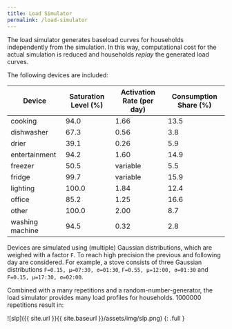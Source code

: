 ```yaml
---
title: Load Simulator
permalink: /load-simulator
---
```

The load simulator generates baseload curves for households independently from the simulation.
In this way, computational cost for the actual simulation is reduced and households *replay* the generated load curves.

The following devices are included:

| Device          | Saturation Level (%) | Activation Rate (per day) | Consumption Share (%) |
|-----------------|----------------------|---------------------------|-----------------------|
| cooking         | 94.0                 | 1.66                      | 13.5                  |
| dishwasher      | 67.3                 | 0.56                      | 3.8                   |
| drier           | 39.1                 | 0.26                      | 5.9                   |
| entertainment   | 94.2                 | 1.60                      | 14.9                  |
| freezer         | 50.5                 | variable                  | 5.5                   |
| fridge          | 99.7                 | variable                  | 15.9                  |
| lighting        | 100.0                | 1.84                      | 12.4                  |
| office          | 85.2                 | 1.25                      | 16.6                  |
| other           | 100.0                | 2.00                      | 8.7                   |
| washing machine | 94.5                 | 0.32                      | 2.8                   |

Devices are simulated using (multiple) Gaussian distributions, which are weighed with a factor `F`. To reach high precision the previous and following day are considered. For example, a stove consists of three Gaussian distributions `F=0.15, μ=07:30, σ=01:30`, `F=0.55, μ=12:00, σ=01:30` and `F=0.15, μ=17:30, σ=02:00`.

Combined with a many repetitions and a random-number-generator, the load simulator provides many load profiles for households. 1000000 repetitions result in:

![slp]({{ site.url }}{{ site.baseurl }}/assets/img/slp.png)
{: .full }
